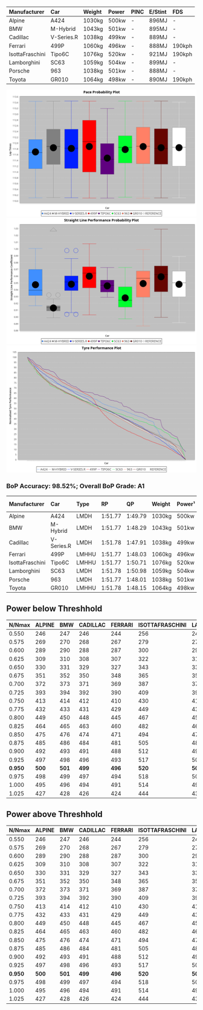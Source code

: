 |Manufacturer|Car|Weight|Power|PINC|E/Stint|FDS|
|:-|:-|:-|:-|:-|:-|:-|
|Alpine|A424|1030kg|500kw|-|896MJ|-|
|BMW|M-Hybrid|1043kg|501kw|-|895MJ|-|
|Cadillac|V-Series.R|1038kg|499kw|-|889MJ|-|
|Ferrari|499P|1060kg|496kw|-|888MJ|190kph|
|IsottaFraschini|Tipo6C|1076kg|520kw|-|921MJ|190kph|
|Lamborghini|SC63|1059kg|504kw|-|899MJ|-|
|Porsche|963|1038kg|501kw|-|888MJ|-|
|Toyota|GR010|1064kg|498kw|-|890MJ|190kph|

![PACECHART](./IMG/AUTO.png)
![STRAIGHTLINEPERFORMANCECHART](./IMG/AUTO_sp.png)
![TYREPERFORMANCECHART](./IMG/AUTO_tw.png)

### BoP Accuracy: 98.52%; Overall BoP Grade: A1
|Manufacturer|Car|Type|RP|QP|Weight|Power¹|Threshhold|PINC|Power²|E/Stint|AVG Vmax|FDS|RDLC|L/Stint|BOP-Grade|ModelAccuracy|ModelPoints|Match%|
|:-|:-|:-|:-|:-|:-|:-|:-|:-|:-|:-|:-|:-|:-|:-|:-|:-|:-|:-|
|Alpine|A424|LMDH|1:51.77|1:49.79|1030kg|500kw|0.0kph|-|500kw|896MJ|283.50kph|-|1.03|33|~A1|80.53%|517|100.00%|
|BMW|M-Hybrid|LMDH|1:51.77|1:48.29|1043kg|501kw|0.0kph|-|501kw|895MJ|279.01kph|-|1.02|33|~A1|96.62%|1656|100.00%|
|Cadillac|V-Series.R|LMDH|1:51.78|1:47.91|1038kg|499kw|0.0kph|-|499kw|889MJ|282.83kph|-|1.02|33|~A1|90.68%|2081|100.00%|
|Ferrari|499P|LMHHU|1:51.77|1:48.03|1060kg|496kw|0.0kph|-|496kw|888MJ|284.06kph|190kph|1.03|33|~A1|94.63%|2574|100.00%|
|IsottaFraschini|Tipo6C|LMHHU|1:51.77|1:50.71|1076kg|520kw|0.0kph|-|520kw|921MJ|283.10kph|190kph|1.03|33|+B1|66.67%|96|89.97%|
|Lamborghini|SC63|LMDH|1:51.78|1:50.98|1059kg|504kw|0.0kph|-|504kw|899MJ|279.90kph|-|1.03|33|~A1|92.15%|399|98.22%|
|Porsche|963|LMDH|1:51.77|1:48.01|1038kg|501kw|0.0kph|-|501kw|888MJ|283.56kph|-|1.02|33|~A1|95.67%|5902|100.00%|
|Toyota|GR010|LMHHU|1:51.78|1:48.15|1064kg|498kw|0.0kph|-|498kw|890MJ|283.95kph|190kph|1.03|33|~A1|91.69%|3310|100.00%|

## Power below Threshhold
|N/Nmax|ALPINE|BMW|CADILLAC|FERRARI|ISOTTAFRASCHINI|LAMBORGHINI|PORSCHE|TOYOTA|
|:-|:-|:-|:-|:-|:-|:-|:-|:-|
|0.550|246|247|246|244|256|248|247|245|
|0.575|269|270|268|267|279|271|270|268|
|0.600|289|290|288|287|300|291|290|288|
|0.625|309|310|308|307|322|312|310|308|
|0.650|330|331|329|327|343|333|331|329|
|0.675|351|352|350|348|365|354|352|350|
|0.700|372|373|371|369|387|375|373|371|
|0.725|393|394|392|390|409|396|394|392|
|0.750|413|414|412|410|430|416|414|411|
|0.775|432|433|431|429|449|435|433|430|
|0.800|449|450|448|445|467|453|450|447|
|0.825|464|465|463|460|482|468|465|462|
|0.850|475|476|474|471|494|479|476|473|
|0.875|485|486|484|481|505|489|486|483|
|0.900|492|493|491|488|512|496|493|490|
|0.925|497|498|496|493|517|501|498|495|
|**0.950**|**500**|**501**|**499**|**496**|**520**|**504**|**501**|**498**|
|0.975|498|499|497|494|518|502|499|496|
|1.000|495|496|494|491|514|499|496|493|
|1.025|427|428|426|424|444|430|428|425|

## Power above Threshhold
|N/Nmax|ALPINE|BMW|CADILLAC|FERRARI|ISOTTAFRASCHINI|LAMBORGHINI|PORSCHE|TOYOTA|
|:-|:-|:-|:-|:-|:-|:-|:-|:-|
|0.550|246|247|246|244|256|248|247|245|
|0.575|269|270|268|267|279|271|270|268|
|0.600|289|290|288|287|300|291|290|288|
|0.625|309|310|308|307|322|312|310|308|
|0.650|330|331|329|327|343|333|331|329|
|0.675|351|352|350|348|365|354|352|350|
|0.700|372|373|371|369|387|375|373|371|
|0.725|393|394|392|390|409|396|394|392|
|0.750|413|414|412|410|430|416|414|411|
|0.775|432|433|431|429|449|435|433|430|
|0.800|449|450|448|445|467|453|450|447|
|0.825|464|465|463|460|482|468|465|462|
|0.850|475|476|474|471|494|479|476|473|
|0.875|485|486|484|481|505|489|486|483|
|0.900|492|493|491|488|512|496|493|490|
|0.925|497|498|496|493|517|501|498|495|
|**0.950**|**500**|**501**|**499**|**496**|**520**|**504**|**501**|**498**|
|0.975|498|499|497|494|518|502|499|496|
|1.000|495|496|494|491|514|499|496|493|
|1.025|427|428|426|424|444|430|428|425|
